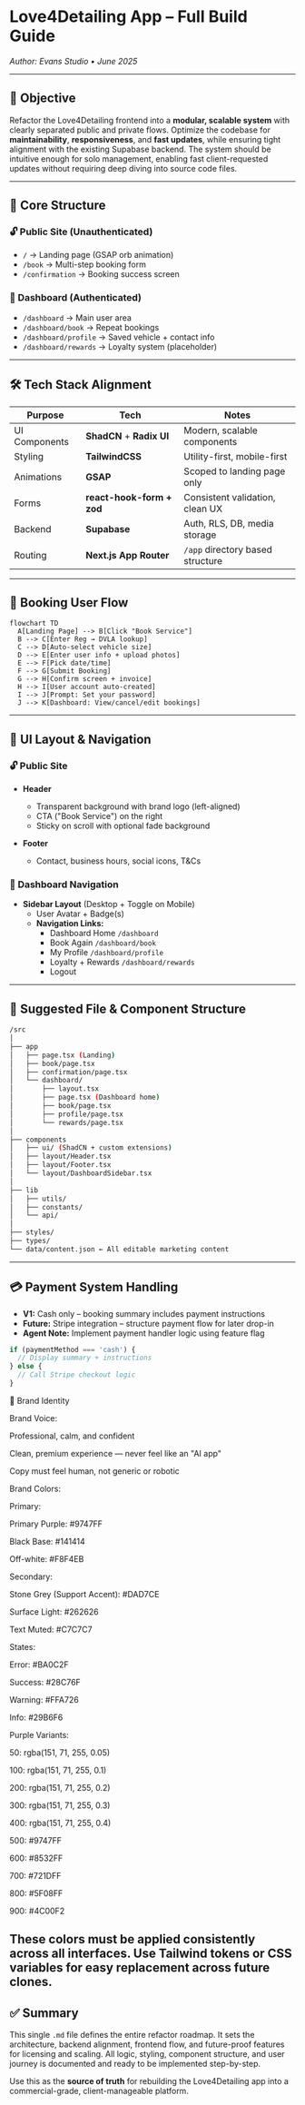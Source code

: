 # Love4Detailing App – Full Build Guide

_Author: Evans Studio • June 2025_

---

## 🎯 Objective

Refactor the Love4Detailing frontend into a **modular, scalable system** with clearly separated public and private flows. Optimize the codebase for **maintainability**, **responsiveness**, and **fast updates**, while ensuring tight alignment with the existing Supabase backend. The system should be intuitive enough for solo management, enabling fast client-requested updates without requiring deep diving into source code files.

---

## 🧭 Core Structure

### 🔓 Public Site (Unauthenticated)
- `/` → Landing page (GSAP orb animation)
- `/book` → Multi-step booking form
- `/confirmation` → Booking success screen

### 🔐 Dashboard (Authenticated)
- `/dashboard` → Main user area
- `/dashboard/book` → Repeat bookings
- `/dashboard/profile` → Saved vehicle + contact info
- `/dashboard/rewards` → Loyalty system (placeholder)

---

## 🛠️ Tech Stack Alignment

| Purpose             | Tech                        | Notes                                 |
|---------------------|-----------------------------|----------------------------------------|
| UI Components       | **ShadCN** + **Radix UI**   | Modern, scalable components            |
| Styling             | **TailwindCSS**             | Utility-first, mobile-first            |
| Animations          | **GSAP**                    | Scoped to landing page only            |
| Forms               | **react-hook-form + zod**   | Consistent validation, clean UX        |
| Backend             | **Supabase**                | Auth, RLS, DB, media storage           |
| Routing             | **Next.js App Router**      | `/app` directory based structure       |

---

## 🔁 Booking User Flow

```mermaid
flowchart TD
  A[Landing Page] --> B[Click "Book Service"]
  B --> C[Enter Reg → DVLA lookup]
  C --> D[Auto-select vehicle size]
  D --> E[Enter user info + upload photos]
  E --> F[Pick date/time]
  F --> G[Submit Booking]
  G --> H[Confirm screen + invoice]
  H --> I[User account auto-created]
  I --> J[Prompt: Set your password]
  J --> K[Dashboard: View/cancel/edit bookings]
```

---

## 🔲 UI Layout & Navigation

### 🔓 Public Site

- **Header**
  - Transparent background with brand logo (left-aligned)
  - CTA ("Book Service") on the right
  - Sticky on scroll with optional fade background

- **Footer**
  - Contact, business hours, social icons, T&Cs

### 🔐 Dashboard Navigation

- **Sidebar Layout** (Desktop + Toggle on Mobile)
  - User Avatar + Badge(s)
  - **Navigation Links:**
    - Dashboard Home `/dashboard`
    - Book Again `/dashboard/book`
    - My Profile `/dashboard/profile`
    - Loyalty + Rewards `/dashboard/rewards`
    - Logout

---

## 📁 Suggested File & Component Structure

```bash
/src
│
├── app
│   ├── page.tsx (Landing)
│   ├── book/page.tsx
│   ├── confirmation/page.tsx
│   └── dashboard/
│       ├── layout.tsx
│       ├── page.tsx (Dashboard home)
│       ├── book/page.tsx
│       ├── profile/page.tsx
│       └── rewards/page.tsx
│
├── components
│   ├── ui/ (ShadCN + custom extensions)
│   ├── layout/Header.tsx
│   ├── layout/Footer.tsx
│   └── layout/DashboardSidebar.tsx
│
├── lib
│   ├── utils/
│   ├── constants/
│   └── api/
│
├── styles/
├── types/
└── data/content.json ← All editable marketing content
```

---

## 💳 Payment System Handling

- **V1:** Cash only – booking summary includes payment instructions
- **Future:** Stripe integration – structure payment flow for later drop-in
- **Agent Note:** Implement payment handler logic using feature flag

```ts
if (paymentMethod === 'cash') {
  // Display summary + instructions
} else {
  // Call Stripe checkout logic
}
```

🎨 Brand Identity

Brand Voice:

Professional, calm, and confident

Clean, premium experience — never feel like an "AI app"

Copy must feel human, not generic or robotic

Brand Colors:

Primary:

Primary Purple: #9747FF

Black Base: #141414

Off-white: #F8F4EB

Secondary:

Stone Grey (Support Accent): #DAD7CE

Surface Light: #262626

Text Muted: #C7C7C7

States:

Error: #BA0C2F

Success: #28C76F

Warning: #FFA726

Info: #29B6F6

Purple Variants:

50: rgba(151, 71, 255, 0.05)

100: rgba(151, 71, 255, 0.1)

200: rgba(151, 71, 255, 0.2)

300: rgba(151, 71, 255, 0.3)

400: rgba(151, 71, 255, 0.4)

500: #9747FF

600: #8532FF

700: #721DFF

800: #5F08FF

900: #4C00F2

These colors must be applied consistently across all interfaces. Use Tailwind tokens or CSS variables for easy replacement across future clones.
---

## ✅ Summary

This single `.md` file defines the entire refactor roadmap. It sets the architecture, backend alignment, frontend flow, and future-proof features for licensing and scaling. All logic, styling, component structure, and user journey is documented and ready to be implemented step-by-step.

Use this as the **source of truth** for rebuilding the Love4Detailing app into a commercial-grade, client-manageable platform.
